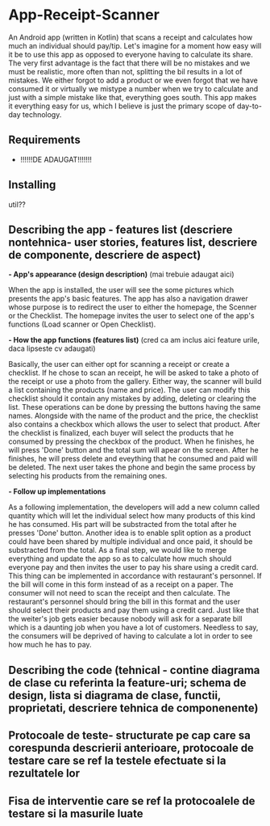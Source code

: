 # App-Receipt-Scanner

An Android app (written in Kotlin) that scans a receipt and calculates how much an individual should pay/tip. Let's imagine for a moment how easy will it be to use this app as opposed to everyone having to calculate its share. The very first advantage is the fact that there will be no mistakes and we must be realistic, more often than not, splitting the bil results in a lot of mistakes. We either forgot to add a product or we even forgot that we have consumed it or virtually we mistype a number when we try to calculate and just with a simple mistake like that, everything goes south. This app makes it everything easy for us, which I believe is just the primary scope of day-to-day technology. 

## Requirements

- !!!!!!DE ADAUGAT!!!!!!!

## Installing

util??

## Describing the app - features list (descriere nontehnica- user stories, features list, descriere de componente, descriere de aspect)

**- App's appearance (design description)** (mai trebuie adaugat aici) 

When the app is installed, the user will see the some pictures which presents the app's basic features. The app has also a navigation drawer whose purpose is to redirect the user to either the homepage, the Scenner or the Checklist. The homepage invites the user to select one of the app's functions (Load scanner or Open Checklist).

**- How the app functions (features list)** (cred ca am inclus aici feature urile, daca lipseste cv adaugati)

Basically, the user can either opt for scanning a receipt or create a checklist. If he chose to scan an receipt, he will be asked to take a photo of the receipt or use a photo from the gallery. Either way, the scanner will build a list containing the products (name and price). The user can modify this checklist should it contain any mistakes by adding, deleting or clearing the list. These operations can be done by pressing the buttons having the same names. Alongside with the name of the product and the price, the checklist also contains a checkbox which allows the user to select that product. After the checklist is finalized, each buyer will select the products that he consumed by pressing the checkbox of the product. When he finishes, he will press 'Done' button and the total sum will apear on the screen. After he finishes, he will press delete and eveything that he consumed and paid will be deleted. The next user takes the phone and begin the same process by selecting his products from the remaining ones.

**- Follow up implementations**

As a following implementation, the developers will add a new column called quantity which will let the individual select how many products of this kind he has consumed. His part will be substracted from the total after he presses 'Done' button. Another idea is to enable split option as a product could have been shared by multiple individual and once paid, it should be substracted from the total. As a final step, we would like to merge everything and update the app so as to calculate how much should everyone pay and then invites the user to pay his share using a credit card. This thing can be implemented in accordance with restaurant's personnel. If the bill will come in this form instead of as a receipt on a paper. The consumer will not need to scan the receipt and then calculate. The restaurant's personnel should bring the bill in this format and the user should select their products and pay them using a credit card. Just like that the weiter's job gets easier because nobody will ask for a separate bill which is a daunting job when you have a lot of customers. Needless to say, the consumers will be deprived of having to calculate a lot in order to see how much he has to pay.


## Describing the code (tehnical - contine diagrama de clase cu referinta la feature-uri; schema de design, lista si diagrama de clase, functii, proprietati, descriere tehnica de componenente)



## Protocoale de teste- structurate pe cap care sa corespunda descrierii anterioare, protocoale de testare care se ref la testele efectuate si la rezultatele lor


## Fisa de interventie care se ref la protocoalele de testare si la masurile luate


